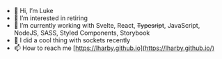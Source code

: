 - 👋 Hi, I’m Luke
- 👀 I’m interested in retiring
- 🌱 I’m currently working with Svelte, React, ~~Typesript~~, JavaScript, NodeJS, SASS, Styled Components, Storybook
- 🤖 I did a cool thing with sockets recently
- 📫 How to reach me [https://lharby.github.io](https://lharby.github.io/)

<!---
lharby/lharby is a ✨ special ✨ repository because its `README.md` (this file) appears on your GitHub profile.
You can click the Preview link to take a look at your changes.
--->
